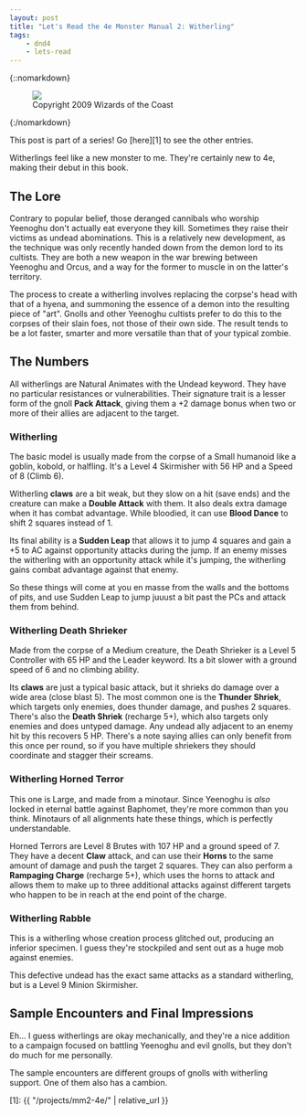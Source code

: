 ```yaml
---
layout: post
title: "Let's Read the 4e Monster Manual 2: Witherling"
tags:
    - dnd4
    - lets-read
---
```


{::nomarkdown}
<figure class="center">
  <img src="{{ "/assets/wir-mm2-4e-witherling.png" | absolute_url }}"/>
  <figcaption>
    Copyright 2009 Wizards of the Coast
  </figcaption>
</figure>
{:/nomarkdown}

This post is part of a series! Go [here][1] to see the other entries.

Witherlings feel like a new monster to me. They're certainly new to 4e, making
their debut in this book.

## The Lore

Contrary to popular belief, those deranged cannibals who worship Yeenoghu don't
actually eat everyone they kill. Sometimes they raise their victims as undead
abominations. This is a relatively new development, as the technique was only
recently handed down from the demon lord to its cultists. They are both a new
weapon in the war brewing between Yeenoghu and Orcus, and a way for the former
to muscle in on the latter's territory.

The process to create a witherling involves replacing the corpse's head with
that of a hyena, and summoning the essence of a demon into the resulting piece
of "art". Gnolls and other Yeenoghu cultists prefer to do this to the corpses of
their slain foes, not those of their own side. The result tends to be a lot
faster, smarter and more versatile than that of your typical zombie.

## The Numbers

All witherlings are Natural Animates with the Undead keyword. They have no
particular resistances or vulnerabilities. Their signature trait is a lesser
form of the gnoll **Pack Attack**, giving them a +2 damage bonus when two or
more of their allies are adjacent to the target.

### Witherling

The basic model is usually made from the corpse of a Small humanoid like a
goblin, kobold, or halfling. It's a Level 4 Skirmisher with 56 HP and a Speed of
8 (Climb 6).

Witherling **claws** are a bit weak, but they slow on a hit (save ends) and the
creature can make a **Double Attack** with them. It also deals extra damage when
it has combat advantage. While bloodied, it can use **Blood Dance** to shift 2
squares instead of 1.

Its final ability is a **Sudden Leap** that allows it to jump 4 squares and gain
a +5 to AC against opportunity attacks during the jump. If an enemy misses the
witherling with an opportunity attack while it's jumping, the witherling gains
combat advantage against that enemy.

So these things will come at you en masse from the walls and the bottoms of
pits, and use Sudden Leap to jump juuust a bit past the PCs and attack them from
behind.

### Witherling Death Shrieker

Made from the corpse of a Medium creature, the Death Shrieker is a Level 5
Controller with 65 HP and the Leader keyword. Its a bit slower with a ground
speed of 6 and no climbing ability.

Its **claws** are just a typical basic attack, but it shrieks do damage over a
wide area (close blast 5). The most common one is the **Thunder Shriek**, which
targets only enemies, does thunder damage, and pushes 2 squares. There's also
the **Death Shriek** (recharge 5+), which also targets only enemies and does
untyped damage. Any undead ally adjacent to an enemy hit by this recovers 5
HP. There's a note saying allies can only benefit from this once per round, so
if you have multiple shriekers they should coordinate and stagger their screams.

### Witherling Horned Terror

This one is Large, and made from a minotaur. Since Yeenoghu is _also_ locked in
eternal battle against Baphomet, they're more common than you think. Minotaurs
of all alignments hate these things, which is perfectly understandable.

Horned Terrors are Level 8 Brutes with 107 HP and a ground speed of 7. They have
a decent **Claw** attack, and can use their **Horns** to the same amount of
damage and push the target 2 squares. They can also perform a **Rampaging
Charge** (recharge 5+), which uses the horns to attack and allows them to make
up to three additional attacks against different targets who happen to be in
reach at the end point of the charge.


### Witherling Rabble

This is a witherling whose creation process glitched out, producing an inferior
specimen. I guess they're stockpiled and sent out as a huge mob against
enemies.

This defective undead has the exact same attacks as a standard witherling, but
is a Level 9 Minion Skirmisher.


## Sample Encounters and Final Impressions

Eh... I guess witherlings are okay mechanically, and they're a nice addition to
a campaign focused on battling Yeenoghu and evil gnolls, but they don't do much
for me personally.

The sample encounters are different groups of gnolls with witherling
support. One of them also has a cambion.

[1]: {{ "/projects/mm2-4e/" | relative_url }}

